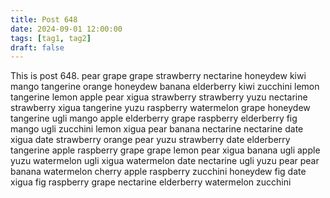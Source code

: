 ```yaml
---
title: Post 648
date: 2024-09-01 12:00:00
tags: [tag1, tag2]
draft: false
---
```

This is post 648.
pear
grape
grape
strawberry
nectarine
honeydew
kiwi
mango
tangerine
orange
honeydew
banana
elderberry
kiwi
zucchini
lemon
tangerine
lemon
apple
pear
xigua
strawberry
strawberry
yuzu
nectarine
strawberry
xigua
tangerine
yuzu
raspberry
watermelon
grape
honeydew
tangerine
ugli
mango
apple
elderberry
grape
raspberry
elderberry
fig
mango
ugli
zucchini
lemon
xigua
pear
banana
nectarine
nectarine
date
xigua
date
strawberry
orange
pear
yuzu
strawberry
date
elderberry
tangerine
apple
raspberry
grape
grape
lemon
pear
xigua
banana
ugli
apple
yuzu
watermelon
ugli
xigua
watermelon
date
nectarine
ugli
yuzu
pear
pear
banana
watermelon
cherry
apple
raspberry
zucchini
honeydew
fig
date
xigua
fig
raspberry
grape
nectarine
elderberry
watermelon
zucchini
